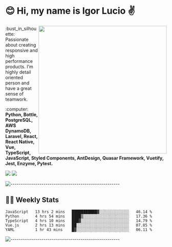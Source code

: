 # :blush: Hi, my name is Igor Lucio :v:

<img src="https://github-readme-stats.vercel.app/api?username=iguit0&show_icons=true&count_private=true&theme=tokyonight" min-width="400px" max-width="400px" width="400px" align="right" />

<p align="left"> 
  :bust_in_silhouette: Passionate about creating responsive and high performance products.
  I'm highly detail oriented person and have a great sense of teamwork.
</p>

<p align="left">
  :computer: <strong>Python, Bottle, PostgreSQL, AWS DynamoDB, Laravel, React, React Native, Vue, TypeScript, JavaScript, Styled Components, AntDesign, Quasar Framework, Vuetify, Jest, Enzyme, Pytest.</strong>
</p>

<p align="left">
  <a href="https://www.linkedin.com/in/igor-lucio-alves" target="_blank" rel="noopener noreferrer" alt="Linkedin">
  <img src="https://img.shields.io/badge/LinkedIn-0077B5?style=for-the-badge&logo=linkedin&logoColor=white" /></a>

  <a href="https://t.me/iguit0" target="_blank" rel="noopener noreferrer" alt="Telegram">
  <img src="https://img.shields.io/badge/Telegram-2CA5E0?style=for-the-badge&logo=telegram&logoColor=white" /></a>
</p>

![-----------------------------------------------------](https://raw.githubusercontent.com/andreasbm/readme/master/assets/lines/aqua.png)

## :man_technologist: Weekly Stats
<!--START_SECTION:waka-->
```text
JavaScript   13 hrs 2 mins   ███████████▓░░░░░░░░░░░░░   46.14 % 
Python       4 hrs 54 mins   ████▒░░░░░░░░░░░░░░░░░░░░   17.36 % 
TypeScript   4 hrs 10 mins   ███▓░░░░░░░░░░░░░░░░░░░░░   14.79 % 
Vue.js       2 hrs 13 mins   ██░░░░░░░░░░░░░░░░░░░░░░░   07.85 % 
YAML         1 hr 43 mins    █▓░░░░░░░░░░░░░░░░░░░░░░░   06.11 % 
```
<!--END_SECTION:waka-->
![-----------------------------------------------------](https://raw.githubusercontent.com/andreasbm/readme/master/assets/lines/aqua.png)

